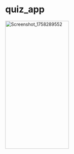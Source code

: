 # quiz_app


<img width="200" height="400" alt="Screenshot_1758289552" src="https://github.com/user-attachments/assets/5176cc1b-7372-4987-a7dd-3d3b797fd086" />

